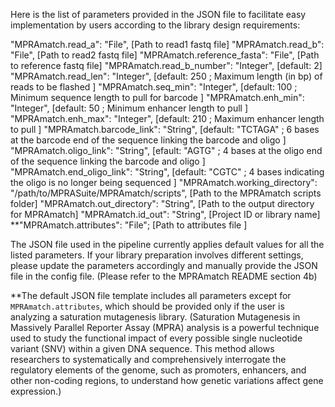 Here is the list of parameters provided in the JSON file to facilitate easy implementation by users according to the library design requirements:

  "MPRAmatch.read_a": "File", [Path to read1 fastq file]
  "MPRAmatch.read_b": "File", [Path to read2 fastq file]
  "MPRAmatch.reference_fasta": "File", [Path to reference fastq file]
  "MPRAmatch.read_b_number": "Integer", [default: 2]
  "MPRAmatch.read_len": "Integer", [default: 250 ; Maximum length (in bp) of reads to be flashed ]
  "MPRAmatch.seq_min": "Integer", [default: 100 ; Minimum sequence length to pull for barcode ]
  "MPRAmatch.enh_min": "Integer", [default: 50 ; Minimum enhancer length to pull ]
  "MPRAmatch.enh_max": "Integer", [default: 210 ; Maximum enhancer length to pull ]
  "MPRAmatch.barcode_link": "String", [default: "TCTAGA" ; 6 bases at the barcode end of the sequence linking the barcode and oligo ]
  "MPRAmatch.oligo_link": "String", [efault: "AGTG" ; 4 bases at the oligo end of the sequence linking the barcode and oligo ]
  "MPRAmatch.end_oligo_link": "String", [default: "CGTC" ; 4 bases indicating the oligo is no longer being sequenced ]
  "MPRAmatch.working_directory": "/path/to/MPRASuite/MPRAmatch/scripts", [Path to the MPRAmatch scripts folder]
  "MPRAmatch.out_directory": "String", [Path to the output directory for MPRAmatch]
  "MPRAmatch.id_out": "String", [Project ID or library name]
**"MPRAmatch.attributes": "File"; [Path to attributes file ]


The JSON file used in the pipeline currently applies default values for all the listed parameters. If your library preparation involves different settings, please update the parameters accordingly and manually provide the JSON file in the config file. (Please refer to the MPRAmatch README section 4b)

**The default JSON file template includes all parameters except for `MPRAmatch.attributes`, which should be provided only if the user is analyzing a saturation mutagenesis library. 
(Saturation Mutagenesis in Massively Parallel Reporter Assay (MPRA) analysis is a powerful technique used to study the functional impact of every possible single nucleotide variant (SNV) within a given DNA sequence. This method allows researchers to systematically and comprehensively interrogate the regulatory elements of the genome, such as promoters, enhancers, and other non-coding regions, to understand how genetic variations affect gene expression.)



